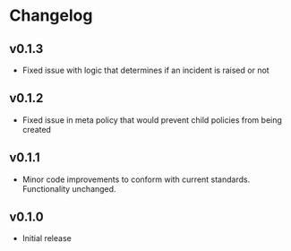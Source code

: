 # Changelog

## v0.1.3

- Fixed issue with logic that determines if an incident is raised or not

## v0.1.2

- Fixed issue in meta policy that would prevent child policies from being created

## v0.1.1

- Minor code improvements to conform with current standards. Functionality unchanged.

## v0.1.0

- Initial release
